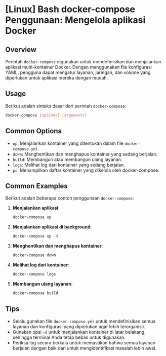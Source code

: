 # [Linux] Bash docker-compose Penggunaan: Mengelola aplikasi Docker

## Overview
Perintah `docker-compose` digunakan untuk mendefinisikan dan menjalankan aplikasi multi-kontainer Docker. Dengan menggunakan file konfigurasi YAML, pengguna dapat mengatur layanan, jaringan, dan volume yang diperlukan untuk aplikasi mereka dengan mudah.

## Usage
Berikut adalah sintaks dasar dari perintah `docker-compose`:

```bash
docker-compose [options] [arguments]
```

## Common Options
- `up`: Menjalankan kontainer yang ditentukan dalam file `docker-compose.yml`.
- `down`: Menghentikan dan menghapus kontainer yang sedang berjalan.
- `build`: Membangun atau membangun ulang layanan.
- `logs`: Melihat log dari kontainer yang sedang berjalan.
- `ps`: Menampilkan daftar kontainer yang dikelola oleh docker-compose.

## Common Examples
Berikut adalah beberapa contoh penggunaan `docker-compose`:

1. **Menjalankan aplikasi**:
   ```bash
   docker-compose up
   ```

2. **Menjalankan aplikasi di background**:
   ```bash
   docker-compose up -d
   ```

3. **Menghentikan dan menghapus kontainer**:
   ```bash
   docker-compose down
   ```

4. **Melihat log dari kontainer**:
   ```bash
   docker-compose logs
   ```

5. **Membangun ulang layanan**:
   ```bash
   docker-compose build
   ```

## Tips
- Selalu gunakan file `docker-compose.yml` untuk mendefinisikan semua layanan dan konfigurasi yang diperlukan agar lebih terorganisir.
- Gunakan opsi `-d` untuk menjalankan kontainer di latar belakang, sehingga terminal Anda tetap bebas untuk digunakan.
- Periksa log secara berkala untuk memastikan bahwa semua layanan berjalan dengan baik dan untuk mengidentifikasi masalah lebih awal.